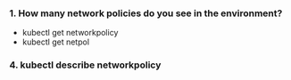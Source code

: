 ### 1. How many network policies do you see in the environment?
- kubectl get networkpolicy
- kubectl get netpol

### 4. kubectl describe networkpolicy